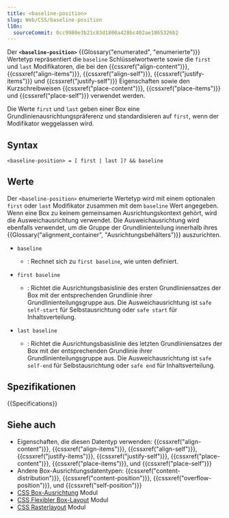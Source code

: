 ```yaml
---
title: <baseline-position>
slug: Web/CSS/baseline-position
l10n:
  sourceCommit: 0cc9980e3b21c83d1800a428bc402ae1865326b2
---
```


Der **`<baseline-position>`** {{Glossary("enumerated", "enumerierte")}} Wertetyp repräsentiert die `baseline` Schlüsselwortwerte sowie die `first` und `last` Modifikatoren, die bei den {{cssxref("align-content")}}, {{cssxref("align-items")}}, {{cssxref("align-self")}}, {{cssxref("justify-items")}} und {{cssxref("justify-self")}} Eigenschaften sowie den Kurzschreibweisen {{cssxref("place-content")}}, {{cssxref("place-items")}} und {{cssxref("place-self")}} verwendet werden.

Die Werte `first` und `last` geben einer Box eine Grundlinienausrichtungspräferenz und standardisieren auf `first`, wenn der Modifikator weggelassen wird.

## Syntax

```plain
<baseline-position> = [ first | last ]? && baseline
```

## Werte

Der `<baseline-position>` enumerierte Wertetyp wird mit einem optionalen `first` oder `last` Modifikator zusammen mit dem `baseline` Wert angegeben. Wenn eine Box zu keinem gemeinsamen Ausrichtungskontext gehört, wird die Ausweichausrichtung verwendet. Die Ausweichausrichtung wird ebenfalls verwendet, um die Gruppe der Grundlinienteilung innerhalb ihres {{Glossary("alignment_container", "Ausrichtungsbehälters")}} auszurichten.

- `baseline`
  - : Rechnet sich zu `first baseline`, wie unten definiert.

- `first baseline`
  - : Richtet die Ausrichtungsbasislinie des ersten Grundliniensatzes der Box mit der entsprechenden Grundlinie ihrer Grundlinienteilungsgruppe aus. Die Ausweichausrichtung ist `safe self-start` für Selbstausrichtung oder `safe start` für Inhaltsverteilung.

- `last baseline`
  - : Richtet die Ausrichtungsbasislinie des letzten Grundliniensatzes der Box mit der entsprechenden Grundlinie ihrer Grundlinienteilungsgruppe aus. Die Ausweichausrichtung ist `safe self-end` für Selbstausrichtung oder `safe end` für Inhaltsverteilung.

## Spezifikationen

{{Specifications}}

## Siehe auch

- Eigenschaften, die diesen Datentyp verwenden: {{cssxref("align-content")}}, {{cssxref("align-items")}}, {{cssxref("align-self")}}, {{cssxref("justify-items")}}, {{cssxref("justify-self")}}, {{cssxref("place-content")}}, {{cssxref("place-items")}}, und {{cssxref("place-self")}}
- Andere Box-Ausrichtungsdatentypen: {{cssxref("content-distribution")}}, {{cssxref("content-position")}}, {{cssxref("overflow-position")}}, und {{cssxref("self-position")}}
- [CSS Box-Ausrichtung](/de/docs/Web/CSS/CSS_box_alignment) Modul
- [CSS Flexibler Box-Layout](/de/docs/Web/CSS/CSS_flexible_box_layout) Modul
- [CSS Rasterlayout](/de/docs/Web/CSS/CSS_grid_layout) Modul
